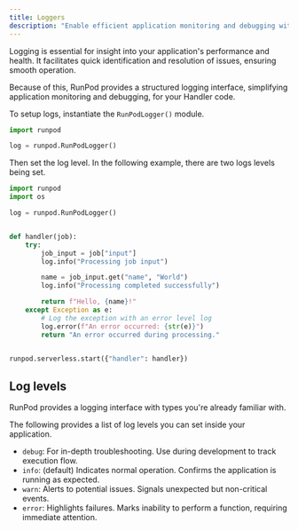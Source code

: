 ```yaml
---
title: Loggers
description: "Enable efficient application monitoring and debugging with RunPod's structured logging interface, simplifying issue identification and resolution, and ensuring smooth operation."
---
```


Logging is essential for insight into your application's performance and health.
It facilitates quick identification and resolution of issues, ensuring smooth operation.

Because of this, RunPod provides a structured logging interface, simplifying application monitoring and debugging, for your Handler code.

To setup logs, instantiate the `RunPodLogger()` module.

```python
import runpod

log = runpod.RunPodLogger()
```

Then set the log level.
In the following example, there are two logs levels being set.

```python
import runpod
import os

log = runpod.RunPodLogger()


def handler(job):
    try:
        job_input = job["input"]
        log.info("Processing job input")

        name = job_input.get("name", "World")
        log.info("Processing completed successfully")

        return f"Hello, {name}!"
    except Exception as e:
        # Log the exception with an error level log
        log.error(f"An error occurred: {str(e)}")
        return "An error occurred during processing."


runpod.serverless.start({"handler": handler})
```

## Log levels

RunPod provides a logging interface with types you're already familiar with.

The following provides a list of log levels you can set inside your application.

- `debug`: For in-depth troubleshooting. Use during development to track execution flow.
- `info`: (default) Indicates normal operation. Confirms the application is running as expected.
- `warn`: Alerts to potential issues. Signals unexpected but non-critical events.
- `error`: Highlights failures. Marks inability to perform a function, requiring immediate attention.
